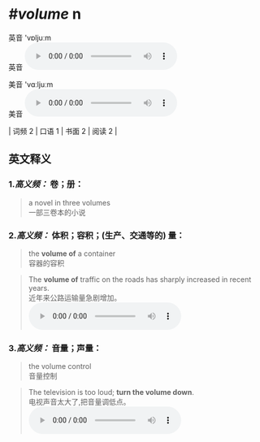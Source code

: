 # ***\#volume*** n
英音 'vɒljuːm  
英音
<audio src="./media/volume-B.aac" controls="controls"></audio>

美音 'vɑːljuːm  
美音
<audio src="./media/volume.aac" controls="controls"></audio>



| 词频 2 | 口语 1 | 书面 2 | 阅读 2 |  

英文释义
---
### 1.*高义频：* **卷；册：**  

 > a novel in three volumes  
 > 一部三卷本的小说    

### 2.*高义频：* **体积；容积；(生产、交通等的) 量：**  

 > the **volume of** a container  
 > 容器的容积    

 > The **volume of** traffic on the roads has sharply increased in recent years.  
 > 近年来公路运输量急剧增加。    
<audio src="./media/1-volume.aac" controls="controls"></audio>

### 3.*高义频：* **音量；声量：**  

 > the volume control  
 > 音量控制    

 > The television is too loud; **turn the volume down**.  
 > 电视声音太大了,把音量调低点。    
<audio src="./media/2-volume.aac" controls="controls"></audio>



